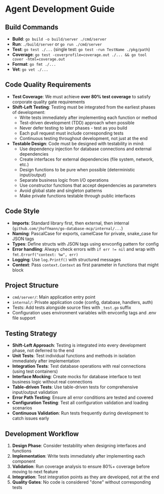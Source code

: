 # Agent Development Guide

## Build Commands

- **Build**: `go build -o build/server ./cmd/server`
- **Run**: `./build/server` or `go run ./cmd/server`
- **Test**: `go test ./...` (single test: `go test -run TestName ./pkg/path`)
- **Coverage**: `go test -coverprofile=coverage.out ./... && go tool cover -html=coverage.out`
- **Format**: `go fmt ./...`
- **Vet**: `go vet ./...`

## Code Quality Requirements

- **Test Coverage**: We must achieve **over 80% test coverage** to satisfy corporate quality gate requirements
- **Shift-Left Testing**: Testing must be integrated from the earliest phases of development:
  - Write tests immediately after implementing each function or method
  - Test-driven development (TDD) approach when possible
  - Never defer testing to later phases - test as you build
  - Each pull request must include corresponding tests
  - Continuous testing throughout development, not just at the end
- **Testable Design**: Code must be designed with testability in mind:
  - Use dependency injection for database connections and external dependencies
  - Create interfaces for external dependencies (file system, network, etc.)
  - Design functions to be pure when possible (deterministic input/output)
  - Separate business logic from I/O operations
  - Use constructor functions that accept dependencies as parameters
  - Avoid global state and singleton patterns
  - Make private functions testable through public interfaces

## Code Style

- **Imports**: Standard library first, then external, then internal (`github.com/jhoffmann/go-database-mcp/internal/...`)
- **Naming**: PascalCase for exports, camelCase for private, snake_case for JSON tags
- **Types**: Define structs with JSON tags using envconfig pattern for config
- **Error handling**: Always check errors with `if err != nil` and wrap with `fmt.Errorf("context: %w", err)`
- **Logging**: Use `log.Printf()` with structured messages
- **Context**: Pass `context.Context` as first parameter in functions that might block

## Project Structure

- `cmd/server/`: Main application entry point
- `internal/`: Private application code (config, database, handlers, auth)
- Tests: Add tests alongside source files with `_test.go` suffix
- Configuration uses environment variables with envconfig tags and .env file support

## Testing Strategy

- **Shift-Left Approach**: Testing is integrated into every development phase, not deferred to the end
- **Unit Tests**: Test individual functions and methods in isolation immediately after implementation
- **Integration Tests**: Test database operations with real connections (using test containers)
- **Interface Mocking**: Create mocks for database interface to test business logic without real connections
- **Table-driven Tests**: Use table-driven tests for comprehensive input/output validation
- **Error Path Testing**: Ensure all error conditions are tested and covered
- **Configuration Testing**: Test all configuration validation and loading scenarios
- **Continuous Validation**: Run tests frequently during development to catch issues early

## Development Workflow

1. **Design Phase**: Consider testability when designing interfaces and functions
2. **Implementation**: Write tests immediately after implementing each component
3. **Validation**: Run coverage analysis to ensure 80%+ coverage before moving to next feature
4. **Integration**: Test integration points as they are developed, not at the end
5. **Quality Gates**: No code is considered "done" without corresponding tests

